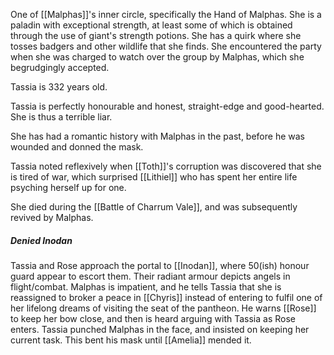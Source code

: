 One of [[Malphas]]'s inner circle, specifically the Hand of Malphas. She is a paladin with exceptional strength, at least some of which is obtained through the use of giant's strength potions. She has a quirk where she tosses badgers and other wildlife that she finds. She encountered the party when she was charged to watch over the group by Malphas, which she begrudgingly accepted.

Tassia is 332 years old.

Tassia is perfectly honourable and honest, straight-edge and good-hearted. She is thus a terrible liar.

She has had a romantic history with Malphas in the past, before he was wounded and donned the mask.

Tassia noted reflexively when [[Toth]]'s corruption was discovered that she is tired of war, which surprised [[Lithiel]] who has spent her entire life psyching herself up for one.

She died during the [[Battle of Charrum Vale]], and was subsequently revived by Malphas.

##### Denied Inodan
Tassia and Rose approach the portal to [[Inodan]], where 50(ish) honour guard appear to escort them. Their radiant armour depicts angels in flight/combat. Malphas is impatient, and he tells Tassia that she is reassigned to broker a peace in [[Chyris]] instead of entering to fulfil one of her lifelong dreams of visiting the seat of the pantheon. 
He warns [[Rose]] to keep her bow close, and then is heard arguing with Tassia as Rose enters. Tassia punched Malphas in the face, and insisted on keeping her current task. This bent his mask until [[Amelia]] mended it.